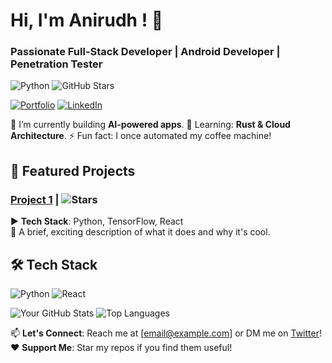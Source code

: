 # Hi, I'm Anirudh ! 👋
### Passionate Full-Stack Developer | Android Developer | Penetration Tester

![Python](https://img.shields.io/badge/Python-Expert-blue)
![GitHub Stars](https://img.shields.io/github/stars/yourusername?label=Profile%20Stars)

[![Portfolio](https://img.shields.io/badge/🌐-Portfolio-blue)](your-portfolio-url)
[![LinkedIn](https://img.shields.io/badge/🔗-LinkedIn-blue)](your-linkedin-url)

🔭 I’m currently building **AI-powered apps**.
🌱 Learning: **Rust & Cloud Architecture**.
⚡ Fun fact: I once automated my coffee machine!

## 🚀 Featured Projects
### [Project 1](link) | ![Stars](https://img.shields.io/github/stars/yourusername/project1)
▶️ **Tech Stack**: Python, TensorFlow, React  
📝 A brief, exciting description of what it does and why it's cool.

## 🛠️ Tech Stack
![Python](https://img.shields.io/badge/-Python-3776AB?logo=python&logoColor=white)
![React](https://img.shields.io/badge/-React-61DAFB?logo=react&logoColor=black)

![Your GitHub Stats](https://github-readme-stats.vercel.app/api?username=yourusername&show_icons=true&theme=radical)
![Top Languages](https://github-readme-stats.vercel.app/api/top-langs/?username=yourusername&layout=compact)

📫 **Let's Connect**: Reach me at [email@example.com] or DM me on [Twitter](link)!  
❤️ **Support Me**: Star my repos if you find them useful!
